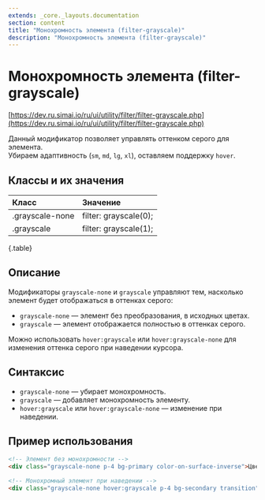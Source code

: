 ```yaml
---
extends: _core._layouts.documentation
section: content
title: "Монохромность элемента (filter-grayscale)"
description: "Монохромность элемента (filter-grayscale)"
---
```


# Монохромность элемента (filter-grayscale)

[https://dev.ru.simai.io/ru/ui/utility/filter/filter-grayscale.php](https://dev.ru.simai.io/ru/ui/utility/filter/filter-grayscale.php)

Данный модификатор позволяет управлять оттенком серого для элемента.  
Убираем адаптивность (`sm`, `md`, `lg`, `xl`), оставляем поддержку `hover`.

## Классы и их значения

| Класс           | Значение              |
|:----------------|:----------------------|
| .grayscale-none | filter: grayscale(0); |
| .grayscale      | filter: grayscale(1); |
{.table}

## Описание

Модификаторы `grayscale-none` и `grayscale` управляют тем, насколько элемент будет отображаться в оттенках серого:

- `grayscale-none` — элемент без преобразования, в исходных цветах.
- `grayscale` — элемент отображается полностью в оттенках серого.

Можно использовать `hover:grayscale` или `hover:grayscale-none` для изменения оттенка серого при наведении курсора.

## Синтаксис

- `grayscale-none` — убирает монохромность.
- `grayscale` — добавляет монохромность элементу.
- `hover:grayscale` или `hover:grayscale-none` — изменение при наведении.

## Пример использования

```html
<!-- Элемент без монохромности -->
<div class="grayscale-none p-4 bg-primary color-on-surface-inverse">Цветной элемент</div>
```

```html
<!-- Монохромный элемент при наведении -->
<div class="grayscale-none hover:grayscale p-4 bg-secondary transition">Наведи, чтобы стало монохромным</div>
```
